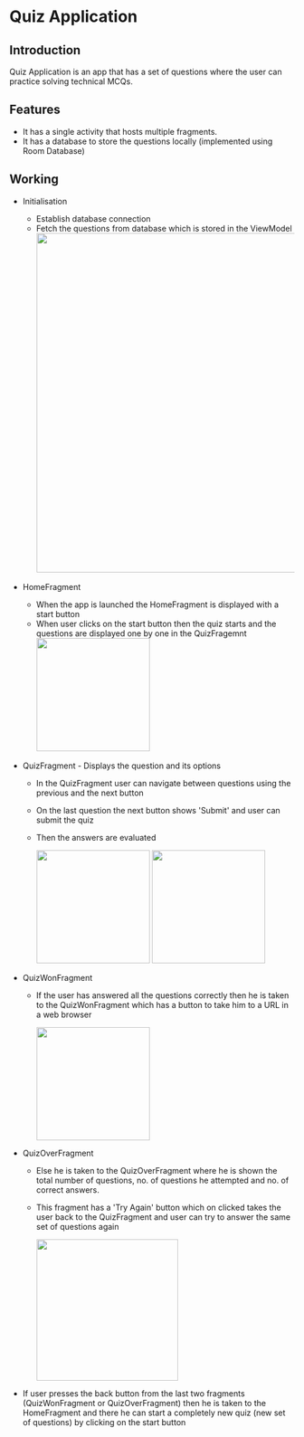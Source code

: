 Quiz Application
===================
 

Introduction
-----------------

Quiz Application is an app that has a set of questions where the user can practice solving technical MCQs.


Features
-----------------
- It has a single activity that hosts multiple fragments.
- It has a database to store the questions locally (implemented using Room Database)



Working
-----------------

- Initialisation
  - Establish database connection
  - Fetch the questions from database which is stored in the ViewModel
    <img src="https://user-images.githubusercontent.com/127374103/231672363-f20e2078-fed1-4b37-b0b3-0f0a28b9cf86.png" width="600px">

- HomeFragment
  - When the app is launched the HomeFragment is displayed with a start button
  - When user clicks on the start button then the quiz starts and the questions are displayed one by one in the QuizFragemnt
    <img src="https://user-images.githubusercontent.com/127374103/231673773-c6f507c9-f1f7-4cc6-bff5-7806092a91d7.png" height="200px">

  
- QuizFragment - Displays the question and its options 
  - In the QuizFragment user can navigate between questions using the previous and the next button
  - On the last question the next button shows 'Submit' and user can submit the quiz 
  - Then the answers are evaluated 
 
    <img src="https://user-images.githubusercontent.com/127374103/231673344-9204af9c-3705-4b96-8b1e-bae7ac9537ba.png" height="200px">
    <img src="https://user-images.githubusercontent.com/127374103/231674151-67b83db6-43fc-458d-861f-ad6ad6ff0179.png" height="200px">


- QuizWonFragment
  - If the user has answered all the questions correctly then he is taken to the QuizWonFragment which has a button to take him to a URL in a web browser 
  
    <img src="https://user-images.githubusercontent.com/127374103/231673851-298f9ea1-5e98-4d8c-bf26-1046e078b8c5.png" height="200px">


- QuizOverFragment
  - Else he is taken to the QuizOverFragment where he is shown the total number of questions, no. of questions he attempted and no. of correct answers. 
  - This fragment has a 'Try Again' button which on clicked takes the user back to the QuizFragment and user can try to answer the same set of questions again
  
    <img src="https://user-images.githubusercontent.com/127374103/231673912-fbf2707c-e7a8-4cb6-aa00-7087cabe318f.png" height="250px">


- If user presses the back button from the last two fragments (QuizWonFragment or QuizOverFragment) then he is taken to the HomeFragment and there he can start a completely new quiz (new set of questions) by clicking on the start button
